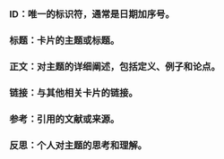 ### **ID**：唯一的标识符，通常是日期加序号。
### **标题**：卡片的主题或标题。
### **正文**：对主题的详细阐述，包括定义、例子和论点。
### **链接**：与其他相关卡片的链接。
### **参考**：引用的文献或来源。
### **反思**：个人对主题的思考和理解。
